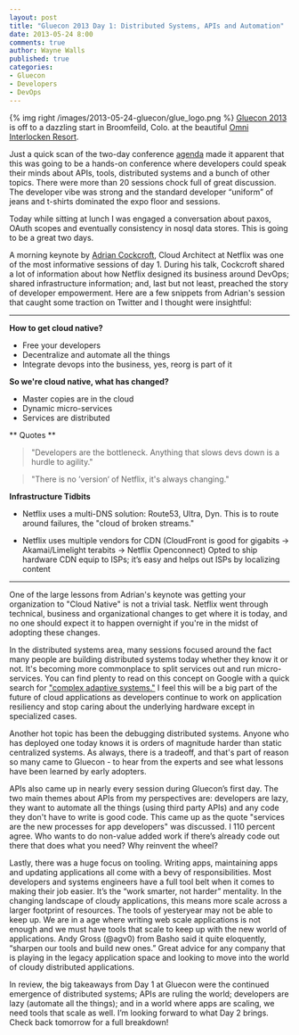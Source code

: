 ```yaml
---
layout: post
title: "Gluecon 2013 Day 1: Distributed Systems, APIs and Automation"
date: 2013-05-24 8:00
comments: true
author: Wayne Walls
published: true
categories:
- Gluecon
- Developers
- DevOps
---
```

{% img right /images/2013-05-24-gluecon/glue_logo.png %}
[Gluecon 2013](http://www.gluecon.com/2013/) is off to a dazzling start in Broomfeild, Colo. at the beautiful [Omni Interlocken Resort](http://www.omnihotels.com/FindAHotel/DenverInterlocken.aspx). 

Just a quick scan of the two-day conference [agenda](http://www.gluecon.com/2013/agenda/) made it apparent that this was going to be a hands-on conference where developers could speak their minds about APIs, tools, distributed systems and a bunch of other topics. There were more than 20 sessions chock full of great discussion. The developer vibe was strong and the standard developer “uniform” of jeans and t-shirts dominated the expo floor and sessions. <!--More-->

Today while sitting at lunch I was engaged a conversation about paxos, OAuth scopes and eventually consistency in nosql data stores. This is going to be a great two days.

A morning keynote by [Adrian Cockcroft](https://twitter.com/adrianco), Cloud Architect at Netflix was one of the most informative sessions of day 1. During his talk, Cockcroft shared a lot of information about how Netflix designed its business around DevOps; shared infrastructure information; and, last but not least, preached the story of developer empowerment. Here are a few snippets from Adrian's session that caught some traction on Twitter and I thought were insightful:


---


**How to get cloud native?** 

*  Free your developers 
*  Decentralize and automate all the things
*  Integrate devops into the business, yes, reorg is part of it

**So we're cloud native, what has changed?**

*  Master copies are in the cloud
*  Dynamic micro-services
*  Services are distributed 

** Quotes **
> "Developers are the bottleneck. Anything that slows devs down is a hurdle to agility."

> "There is no ’version‘ of Netflix, it's always changing."

**Infrastructure Tidbits**

*  Netflix uses a multi-DNS solution: Route53, Ultra, Dyn. This is to route around failures, the "cloud of broken streams."

*  Netflix uses multiple vendors for CDN (CloudFront is good for gigabits -> Akamai/Limelight terabits -> Netflix Openconnect) Opted to ship hardware CDN equip to ISPs; it’s easy and helps out ISPs by localizing content


---


One of the large lessons from Adrian's keynote was getting your organization to "Cloud Native" is not a trivial task. Netflix went through technical, business and organizational changes to get where it is today, and no one should expect it to happen overnight if you're in the midst of adopting these changes. 

In the distributed systems area, many sessions focused around the fact many people are building distributed systems today whether they know it or not. It's becoming more commonplace to split services out and run micro-services. You can find plenty to read on this concept on Google with a quick search for ["complex adaptive systems."](http://lmgtfy.com/?q=complex+adaptive+systems) I feel this will be a big part of the future of cloud applications as developers continue to work on application resiliency and stop caring about the underlying hardware except in specialized cases.

Another hot topic has been the debugging distributed systems. Anyone who has deployed one today knows it is orders of magnitude harder than static centralized systems. As always, there is a tradeoff, and that's part of reason so many came to Gluecon - to hear from the experts and see what lessons have been learned by early adopters. 

APIs also came up in nearly every session during Gluecon’s first day. The two main themes about APIs from my perspectives are: developers are lazy, they want to automate all the things (using third party APIs) and any code they don't have to write is good code. This came up as the quote "services are the new processes for app developers" was discussed. I 110 percent agree. Who wants to do non-value added work if there’s already code out there that does what you need? Why reinvent the wheel? 

Lastly, there was a huge focus on tooling. Writing apps, maintaining apps and updating applications all come with a bevy of responsibilities. Most developers and systems engineers have a full tool belt when it comes to making their job easier. It’s the “work smarter, not harder” mentality. In the changing landscape of cloudy applications, this means more scale across a larger footprint of resources. The tools of yesteryear may not be able to keep up. We are in a age where writing web scale applications is not enough and we must have tools that scale to keep up with the new world of applications. Andy Gross (@agv0) from Basho said it quite eloquently, “sharpen our tools and build new ones.” Great advice for any company that is playing in the legacy application space and looking to move into the world of cloudy distributed applications.

In review, the big takeaways from Day 1 at Gluecon were the continued emergence of distributed systems; APIs are ruling the world; developers are lazy (automate all the things); and in a world where apps are scaling, we need tools that scale as well. I’m looking forward to what Day 2 brings. Check back tomorrow for a full breakdown!
